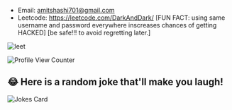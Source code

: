 
- Email: amitshashi701@gmail.com
- Leetcode: https://leetcode.com/DarkAndDark/ 
[FUN FACT: using same username and password everywhere inscreases chances of getting HACKED]
[be safe!!! to avoid regretting later.]


![leet](https://user-images.githubusercontent.com/73923245/232561950-c41b7cf0-c1c0-4ce4-9228-7bde81b19434.JPG)



![Profile View Counter](https://komarev.com/ghpvc/?username=AmitShashi)



## 😂 Here is a random joke that'll make you laugh!
![Jokes Card](https://readme-jokes.vercel.app/api)


